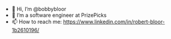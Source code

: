 - 👋 Hi, I’m @bobbybloor
- 👀 I’m a software engineer at PrizePicks
- 📫 How to reach me: https://www.linkedin.com/in/robert-bloor-1b2610196/

<!---
bobbybloor/bobbybloor is a ✨ special ✨ repository because its `README.md` (this file) appears on your GitHub profile.
You can click the Preview link to take a look at your changes.
--->
